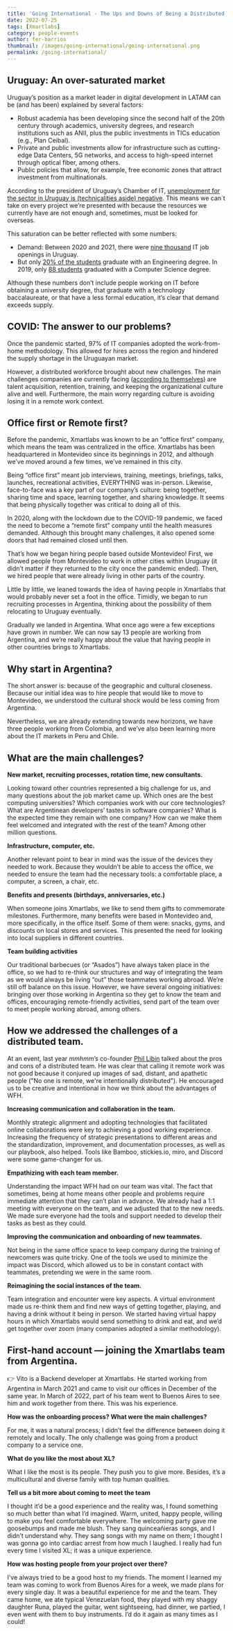 ```yaml
---
title: 'Going International - The Ups and Downs of Being a Distributed Team'
date: 2022-07-25
tags: [Xmartlabs]
category: people-events
author: fer-barrios
thumbnail: /images/going-international/going-international.png
permalink: /going-international/
---
```


## Uruguay: An over-saturated market

Uruguay’s position as a market leader in digital development in LATAM can be (and has been) explained by several factors:

- Robust academia has been developing since the second half of the 20th century through academics, university degrees, and research institutions such as ANII, plus the public investments in TICs education (e.g., Plan Ceibal).
- Private and public investments allow for infrastructure such as cutting-edge Data Centers, 5G networks, and access to high-speed internet through optical fiber, among others.
- Public policies that allow, for example, free economic zones that attract investment from multinationals.

According to the president of Uruguay’s Chamber of IT, [unemployment for the sector in Uruguay is (technicalities aside) negative](https://www.sarandi690.com.uy/2022/06/17/en-el-sector-de-tecnologia-el-desempleo-no-solo-es-cero-sino-que-es-negativo-explico-el-presidente-de-la-cuti-leonardo-loureiro/). This means we can´t take on every project we’re presented with because the resources we currently have are not enough and, sometimes, must be looked for overseas.

This saturation can be better reflected with some numbers:

- Demand: Between 2020 and 2021, there were [nine thousand](https://www.advice.com.uy/MonitorLaboral/MonitorlaboralTI2022.pdf) IT job openings in Uruguay.
- But only [20% of the students](https://www.fing.edu.uy/es/memorias-vivas/capitulo2b) graduate with an Engineering degree. In 2019, only [88 students](https://planeamiento.udelar.edu.uy/wp-content/uploads/sites/33/2021/05/19.Egresos.-x-Area-x-Sexo-x-Carrera_2019-_may21.pdf) graduated with a Computer Science degree.

Although these numbers don’t include people working on IT before obtaining a university degree, that graduate with a technology baccalaureate, or that have a less formal education, it’s clear that demand exceeds supply.

## COVID: The answer to our problems?

Once the pandemic started, 97% of IT companies adopted the work-from-home methodology. This allowed for hires across the region and hindered the supply shortage in the Uruguayan market.

However, a distributed workforce brought about new challenges. The main challenges companies are currently facing ([according to themselves](https://observatorioti.cuti.org.uy/wp-content/uploads/2022/01/Informe-Monitor_julio-setiembre.pdf)) are talent acquisition, retention, training, and keeping the organizational culture alive and well. Furthermore, the main worry regarding culture is avoiding losing it in a remote work context.

## Office first or Remote first?

Before the pandemic, Xmartlabs was known to be an “office first” company, which means the team was centralized in the office. Xmartlabs has been headquartered in Montevideo since its beginnings in 2012, and although we’ve moved around a few times, we’ve remained in this city.

Being “office first” meant job interviews, training, meetings, briefings, talks, launches, recreational activities, EVERYTHING was in-person. Likewise, face-to-face was a key part of our company’s culture: being together, sharing time and space, learning together, and sharing knowledge. It seems that being physically together was critical to doing all of this.

In 2020, along with the lockdown due to the COVID-19 pandemic, we faced the need to become a “remote first” company until the health measures demanded.
Although this brought many challenges, it also opened some doors that had remained closed until then.

That’s how we began hiring people based outside Montevideo! First, we allowed people from Montevideo to work in other cities within Uruguay (it didn’t matter if they returned to the city once the pandemic ended). Then, we hired people that were already living in other parts of the country.

Little by little, we leaned towards the idea of having people in Xmartlabs that would probably never set a foot in the office. Timidly, we began to run recruiting processes in Argentina, thinking about the possibility of them relocating to Uruguay eventually.

Gradually we landed in Argentina. What once ago were a few exceptions have grown in number. We can now say 13 people are working from Argentina, and we’re really happy about the value that having people in other countries brings to Xmartlabs.

## Why start in Argentina?

The short answer is: because of the geographic and cultural closeness. Because our initial idea was to hire people that would like to move to Montevideo, we understood the cultural shock would be less coming from Argentina.

Nevertheless, we are already extending towards new horizons, we have three people working from Colombia, and we’ve also been learning more about the IT markets in Peru and Chile.

## What are the main challenges?

**New market, recruiting processes, rotation time, new consultants.**

Looking toward other countries represented a big challenge for us, and many questions about the job market came up. Which ones are the best computing universities? Which companies work with our core technologies? What are Argentinean developers’ tastes in software companies? What is the expected time they remain with one company? How can we make them feel welcomed and integrated with the rest of the team? Among other million questions.

**Infrastructure, computer, etc.**

Another relevant point to bear in mind was the issue of the devices they needed to work. Because they wouldn’t be able to access the office, we needed to ensure the team had the necessary tools: a comfortable place, a computer, a screen, a chair, etc.

**Benefits and presents (birthdays, anniversaries, etc.)**

When someone joins Xmartlabs, we like to send them gifts to commemorate milestones. Furthermore, many benefits were based in Montevideo and, more specifically, in the office itself. Some of them were: snacks, gyms, and discounts on local stores and services. This presented the need for looking into local suppliers in different countries.

**Team building activities**

Our traditional barbecues (or “Asados”) have always taken place in the office, so we had to re-think our structures and way of integrating the team as we would always be living “out” those teammates working abroad. We’re still off balance on this issue. However, we have several ongoing initiatives: bringing over those working in Argentina so they get to know the team and offices, encouraging remote-friendly activities, send part of the team over to meet people working abroad, among others.

## How we addressed the challenges of a distributed team.

At an event, last year _mmhmm_’s co-founder [Phil Libin](https://www.linkedin.com/in/plibin/) talked about the pros and cons of a distributed team. He was clear that calling it remote work was not good because it conjured up images of sad, distant, and apathetic people ("No one is remote, we're intentionally distributed"). He encouraged us to be creative and intentional in how we think about the advantages of WFH.

**Increasing communication and collaboration in the team.**

Monthly strategic alignment and adopting technologies that facilitated online collaborations were key to achieving a good working experience. Increasing the frequency of strategic presentations to different areas and the standardization, improvement, and documentation processes, as well as our playbook, also helped. Tools like Bamboo, stickies.io, miro, and Discord were some game-changer for us.

**Empathizing with each team member.**

Understanding the impact WFH had on our team was vital. The fact that sometimes, being at home means other people and problems require immediate attention that they can’t plan in advance. We already had a 1:1 meeting with everyone on the team, and we adjusted that to the new needs. We made sure everyone had the tools and support needed to develop their tasks as best as they could.

**Improving the communication and onboarding of new teammates.**

Not being in the same office space to keep company during the training of newcomers was quite tricky. One of the tools we used to minimize the impact was Discord, which allowed us to be in constant contact with teammates, pretending we were in the same room.

**Reimagining the social instances of the team.**

Team integration and encounter were key aspects. A virtual environment made us re-think them and find new ways of getting together, playing, and having a drink without it being in person. We started having virtual happy hours in which Xmartlabs would send something to drink and eat, and we’d get together over zoom (many companies adopted a similar methodology).

## First-hand account — joining the Xmartlabs team from Argentina.

👉 Vito is a Backend developer at Xmartlabs. He started working from Argentina in March 2021 and came to visit our offices in December of the same year. In March of 2022, part of his team went to Buenos Aires to see him and work together from there. This was his experience.

**How was the onboarding process? What were the main challenges?**

For me, it was a natural process; I didn’t feel the difference between doing it remotely and locally. The only challenge was going from a product company to a service one.

**What do you like the most about XL?**

What I like the most is its people. They push you to give more. Besides, it’s a multicultural and diverse family with top human qualities.

**Tell us a bit more about coming to meet the team**

I thought it’d be a good experience and the reality was, I found something so much better than what I’d imagined. Warm, united, happy people, willing to make you feel comfortable everywhere. The welcoming party gave me goosebumps and made me blush. They sang quinceañieras songs, and I didn’t understand why. They sang songs with my name on them; I thought I was gonna go into cardiac arrest from how much I laughed. I really had fun every time I visited XL; it was a unique experience.

**How was hosting people from your project over there?**

I’ve always tried to be a good host to my friends. The moment I learned my team was coming to work from Buenos Aires for a week, we made plans for every single day. It was a beautiful experience for me and the team. They came home, we ate typical Venezuelan food, they played with my shaggy daughter Runa, played the guitar, went sightseeing, had dinner, we partied, I even went with them to buy instruments. I’d do it again as many times as I could!
